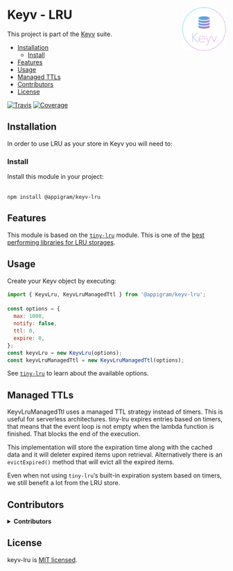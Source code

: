 <h1 id="keyv-lru-img-align-right-src-logo-svg-alt-keyv-logo-title-keyv-logo-width-100-">Keyv - LRU <img align="right" src="./logo.svg" alt="Keyv logo" title="Keyv logo" width="100"></h1>
<p>This project is part of the <a href="https://www.npmjs.com/package/keyv">Keyv</a> suite.</p>
<!-- toc -->
<ul>
<li><a href="#installation">Installation</a><ul>
<li><a href="#install">Install</a></li>
</ul>
</li>
<li><a href="#features">Features</a></li>
<li><a href="#usage">Usage</a></li>
<li><a href="#managed-ttls">Managed TTLs</a></li>
<li><a href="#contributors">Contributors</a></li>
<li><a href="#license">License</a></li>
</ul>
<!-- tocstop -->
<p><a href="https://travis-ci.org/e0ipso/keyv-lru/"><img src="https://img.shields.io/travis/e0ipso/keyv-lru.svg?style=flat-square" alt="Travis"></a> <a href="https://coveralls.io/github/e0ipso/keyv-lru/"><img src="https://img.shields.io/coveralls/github/e0ipso/keyv-lru.svg?style=flat-square" alt="Coverage"></a></p>
<h2 id="installation">Installation</h2>
<p>In order to use LRU as your store in Keyv you will need to:</p>
<h3 id="install">Install</h3>
<p>Install this module in your project:</p>
<pre><code>
npm install @appigram/keyv-lru
</code></pre>
<h2 id="features">Features</h2>
<p>This module is based on the <a href="https://www.npmjs.com/package/tiny-lru"><code>tiny-lru</code></a>
module. This is one of the <a href="https://github.com/dominictarr/bench-lru#results">best performing libraries for LRU storages</a>.</p>
<h2 id="usage">Usage</h2>
<p>Create your Keyv object by executing:</p>

```js
import { KeyvLru, KeyvLruManagedTtl } from '@appigram/keyv-lru';

const options = {
  max: 1000,
  notify: false,
  ttl: 0,
  expire: 0,
};
const keyvLru = new KeyvLru(options);
const keyvLruManagedTtl = new KeyvLruManagedTtl(options);
```
<p>See <a href="https://www.npmjs.com/package/tiny-lru"><code>tiny-lru</code></a> to learn about the
available options.</p>
<h2 id="managed-ttls">Managed TTLs</h2>
<p>KeyvLruManagedTtl uses a managed TTL strategy instead of timers. This is useful
for serverless architectures. tiny-lru expires entries based on timers, that
means that the event loop is not empty when the lambda function is finished.
That blocks the end of the execution.</p>
<p>This implementation will store the expiration time along with the cached data
and it will deleter expired items upon retrieval. Alternatively there is an
<code>evictExpired()</code> method that will evict all the expired items.</p>
<p>Even when not using <code>tiny-lru</code>‘s built-in expiration system based on timers, we
still benefit a lot from the LRU store.</p>
<h2 id="contributors">Contributors</h2>
<details>
<summary><strong>Contributors</strong></summary><br>
<strong>Mateu Aguiló Bosch</strong>
<strong>Evgeny Sysmanov</strong>
<br><br>
</details>

<h2 id="license">License</h2>
<p>keyv-lru is <a href="./LICENSE">MIT licensed</a>.</p>
